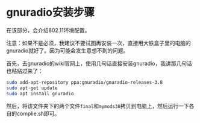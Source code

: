 # gnuradio安装步骤

在该部分，会介绍802.11环境配置。

注意：如果不是必须，我建议不要试图再安装一次，直接用大铁盒子里的电脑的gnuradio就好了。因为可能会发生意想不到的问题。



首先，去gnuradio的wiki官网上，使用几句话直接安装gnuradio，我讲那几句话也粘贴过来了：

```bash
sudo add-apt-repository ppa:gnuradio/gnuradio-releases-3.8
sudo apt-get update
sudo apt install gnuradio
```



然后，将该文件夹下的两个文件`final`和`mymods38`拷贝到电脑上，然后运行一下各自的complie.sh即可。

